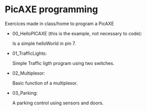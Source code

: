 # PicAXE programming
Exercices made in class/home to program a PicAXE
* 00_HelloPICAXE (this is the example, not necessary to code):

	Is a simple helloWorld in pin 7.

* 01_TrafficLights:

	Simple Traffic ligth program using two switches.

* 02_Multiplexor:

	Basic function of a multiplexor.

* 03_Parking:

	A parking control using sensors and doors.
